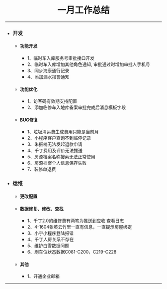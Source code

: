 <div>
	<H1 align = "center">一月工作总结</H1>
</div>

----


- ### 开发
	- #### 功能开发
		- 1、临时车入库服务号审批接口开发
		- 2、临时车入库增加其他角色通知, 审批通过时增加审批人手机号
		- 3、同步海康通行记录
		- 4、添加漏水报警通知
	- #### 功能优化
		- 1、访客码有效期支持配置
		- 2、添加临停车入地库备案审批完成后消息模板字段
	- #### BUG修复
		- 1、垃圾清运费生成费用只能是当前月
		- 2、小程序客户查询不到临停记录
		- 3、朱振楠无法发起退款申请
		- 4、千丁费用及评价无法推送
		- 5、房源档案名称搜索无法正常使用
		- 6、房源档案个人信息保存失败
		- 7、装修单退费
- ### 运维
	- #### 更改配置
	- #### 数据修复、修改、查找
		- 1、千丁2.0的维修费有两笔为推送到应收 查看日志
		- 2、4-1604张英云竹里一直有信息，一直提示房屋绑定
		- 3、小宇小程序登陆报错
		- 4、千丁人房关系不存在
		- 5、维护白雪数据问题
		- 6、刷车位状态数据C081-C200，C219-C228
	- #### 其他
		- 1、开通企业邮箱


----